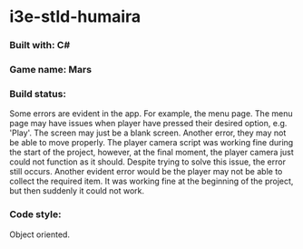 # i3e-stld-humaira
### Built with: C#
### Game name: Mars
### Build status: 
Some errors are evident in the app. For example, the menu page. The menu page may have issues when player have pressed their desired option, e.g. 'Play'. The screen may just be a blank screen. Another error, they may not be able to move properly. The player camera script was working fine during the start of the project, however, at the final moment, the player camera just could not function as it should. Despite trying to solve this issue, the error still occurs. Another evident error would be the player may not be able to collect the required item. It was working fine at the beginning of the project, but then suddenly it could not work.
### Code style:
Object oriented.
